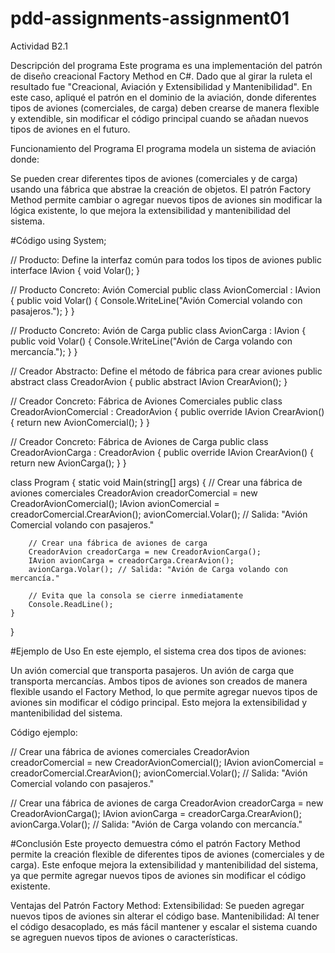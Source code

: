 # pdd-assignments-assignment01
Actividad B2.1

Descripción del programa
Este programa es una implementación del patrón de diseño creacional Factory Method en C#. Dado que al girar la ruleta el resultado fue "Creacional, Aviación y Extensibilidad y Mantenibilidad". En este caso, apliqué el patrón en el dominio de la aviación, donde diferentes tipos de aviones (comerciales, de carga) deben crearse de manera flexible y extendible, sin modificar el código principal cuando se añadan nuevos tipos de aviones en el futuro.

Funcionamiento del Programa
El programa modela un sistema de aviación donde:

Se pueden crear diferentes tipos de aviones (comerciales y de carga) usando una fábrica que abstrae la creación de objetos.
El patrón Factory Method permite cambiar o agregar nuevos tipos de aviones sin modificar la lógica existente, lo que mejora la extensibilidad y mantenibilidad del sistema.


#Código
using System;

// Producto: Define la interfaz común para todos los tipos de aviones
public interface IAvion
{
    void Volar();
}

// Producto Concreto: Avión Comercial
public class AvionComercial : IAvion
{
    public void Volar()
    {
        Console.WriteLine("Avión Comercial volando con pasajeros.");
    }
}

// Producto Concreto: Avión de Carga
public class AvionCarga : IAvion
{
    public void Volar()
    {
        Console.WriteLine("Avión de Carga volando con mercancía.");
    }
}

// Creador Abstracto: Define el método de fábrica para crear aviones
public abstract class CreadorAvion
{
    public abstract IAvion CrearAvion();
}

// Creador Concreto: Fábrica de Aviones Comerciales
public class CreadorAvionComercial : CreadorAvion
{
    public override IAvion CrearAvion()
    {
        return new AvionComercial();
    }
}

// Creador Concreto: Fábrica de Aviones de Carga
public class CreadorAvionCarga : CreadorAvion
{
    public override IAvion CrearAvion()
    {
        return new AvionCarga();
    }
}

class Program
{
    static void Main(string[] args)
    {
        // Crear una fábrica de aviones comerciales
        CreadorAvion creadorComercial = new CreadorAvionComercial();
        IAvion avionComercial = creadorComercial.CrearAvion();
        avionComercial.Volar(); // Salida: "Avión Comercial volando con pasajeros."

        // Crear una fábrica de aviones de carga
        CreadorAvion creadorCarga = new CreadorAvionCarga();
        IAvion avionCarga = creadorCarga.CrearAvion();
        avionCarga.Volar(); // Salida: "Avión de Carga volando con mercancía."

        // Evita que la consola se cierre inmediatamente
        Console.ReadLine();
    }
}




#Ejemplo de Uso
En este ejemplo, el sistema crea dos tipos de aviones:

Un avión comercial que transporta pasajeros.
Un avión de carga que transporta mercancías.
Ambos tipos de aviones son creados de manera flexible usando el Factory Method, lo que permite agregar nuevos tipos de aviones sin modificar el código principal. Esto mejora la extensibilidad y mantenibilidad del sistema.

Código ejemplo:

// Crear una fábrica de aviones comerciales
CreadorAvion creadorComercial = new CreadorAvionComercial();
IAvion avionComercial = creadorComercial.CrearAvion();
avionComercial.Volar(); // Salida: "Avión Comercial volando con pasajeros."

// Crear una fábrica de aviones de carga
CreadorAvion creadorCarga = new CreadorAvionCarga();
IAvion avionCarga = creadorCarga.CrearAvion();
avionCarga.Volar(); // Salida: "Avión de Carga volando con mercancía."



#Conclusión
Este proyecto demuestra cómo el patrón Factory Method permite la creación flexible de diferentes tipos de aviones (comerciales y de carga). Este enfoque mejora la extensibilidad y mantenibilidad del sistema, ya que permite agregar nuevos tipos de aviones sin modificar el código existente.

Ventajas del Patrón Factory Method:
Extensibilidad: Se pueden agregar nuevos tipos de aviones sin alterar el código base.
Mantenibilidad: Al tener el código desacoplado, es más fácil mantener y escalar el sistema cuando se agreguen nuevos tipos de aviones o características.


